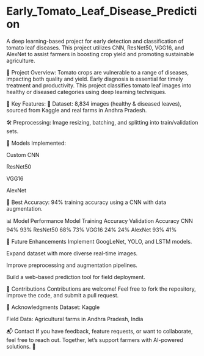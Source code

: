 # Early_Tomato_Leaf_Disease_Prediction

A deep learning-based project for early detection and classification of tomato leaf diseases. This project utilizes CNN, ResNet50, VGG16, and AlexNet to assist farmers in boosting crop yield and promoting sustainable agriculture.

🚀 Project Overview:
Tomato crops are vulnerable to a range of diseases, impacting both quality and yield. Early diagnosis is essential for timely treatment and productivity. This project classifies tomato leaf images into healthy or diseased categories using deep learning techniques.

🧠 Key Features:
📸 Dataset: 8,834 images (healthy & diseased leaves), sourced from Kaggle and real farms in Andhra Pradesh.

🛠️ Preprocessing: Image resizing, batching, and splitting into train/validation sets.

🤖 Models Implemented:

Custom CNN

ResNet50

VGG16

AlexNet

🎯 Best Accuracy: 94% training accuracy using a CNN with data augmentation.


📊 Model Performance
Model	Training Accuracy	Validation Accuracy
CNN	94%	93%
ResNet50	68%	73%
VGG16	24%	24%
AlexNet	93%	41%


🔮 Future Enhancements
Implement GoogLeNet, YOLO, and LSTM models.

Expand dataset with more diverse real-time images.

Improve preprocessing and augmentation pipelines.

Build a web-based prediction tool for field deployment.

🤝 Contributions
Contributions are welcome!
Feel free to fork the repository, improve the code, and submit a pull request.

🙏 Acknowledgments
Dataset: Kaggle

Field Data: Agricultural farms in Andhra Pradesh, India

📬 Contact
If you have feedback, feature requests, or want to collaborate, feel free to reach out.
Together, let’s support farmers with AI-powered solutions. 🌿

